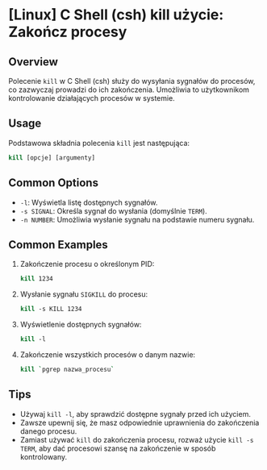 # [Linux] C Shell (csh) kill użycie: Zakończ procesy

## Overview
Polecenie `kill` w C Shell (csh) służy do wysyłania sygnałów do procesów, co zazwyczaj prowadzi do ich zakończenia. Umożliwia to użytkownikom kontrolowanie działających procesów w systemie.

## Usage
Podstawowa składnia polecenia `kill` jest następująca:

```csh
kill [opcje] [argumenty]
```

## Common Options
- `-l`: Wyświetla listę dostępnych sygnałów.
- `-s SIGNAL`: Określa sygnał do wysłania (domyślnie `TERM`).
- `-n NUMBER`: Umożliwia wysłanie sygnału na podstawie numeru sygnału.

## Common Examples
1. Zakończenie procesu o określonym PID:
   ```csh
   kill 1234
   ```

2. Wysłanie sygnału `SIGKILL` do procesu:
   ```csh
   kill -s KILL 1234
   ```

3. Wyświetlenie dostępnych sygnałów:
   ```csh
   kill -l
   ```

4. Zakończenie wszystkich procesów o danym nazwie:
   ```csh
   kill `pgrep nazwa_procesu`
   ```

## Tips
- Używaj `kill -l`, aby sprawdzić dostępne sygnały przed ich użyciem.
- Zawsze upewnij się, że masz odpowiednie uprawnienia do zakończenia danego procesu.
- Zamiast używać `kill` do zakończenia procesu, rozważ użycie `kill -s TERM`, aby dać procesowi szansę na zakończenie w sposób kontrolowany.